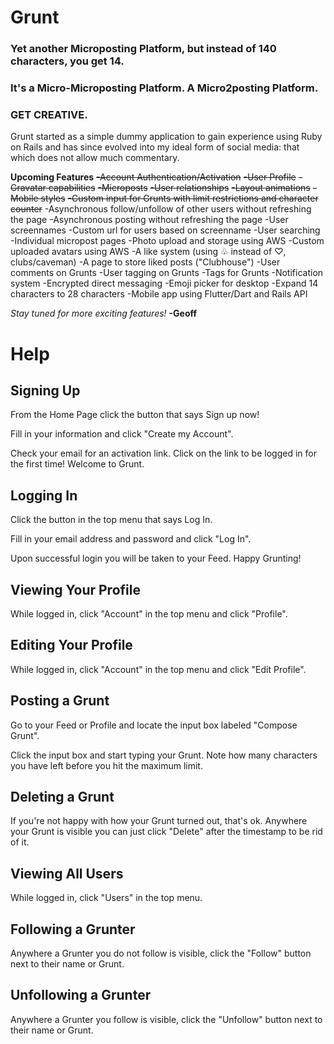 # Grunt

### Yet another Microposting Platform, but instead of 140 characters, you get 14.

### It's a Micro-Microposting Platform. A Micro2posting Platform.

### GET CREATIVE.

Grunt started as a simple dummy application to gain experience using Ruby on Rails and has since evolved into my ideal form of social media: that which does not allow much commentary.

**Upcoming Features**
~~-Account Authentication/Activation~~
~~-User Profile~~
~~-Gravatar capabilities~~
~~-Microposts~~
~~-User relationships~~
~~-Layout animations~~
~~-Mobile styles~~
~~-Custom input for Grunts with limit restrictions and character counter~~
-Asynchronous follow/unfollow of other users without refreshing the page
-Asynchronous posting without refreshing the page
-User screennames
-Custom url for users based on screenname
-User searching
-Individual micropost pages
-Photo upload and storage using AWS
-Custom uploaded avatars using AWS
-A like system (using ♧ instead of ♡, clubs/caveman)
-A page to store liked posts ("Clubhouse")
-User comments on Grunts
-User tagging on Grunts
-Tags for Grunts
-Notification system
-Encrypted direct messaging
-Emoji picker for desktop
-Expand 14 characters to 28 characters 
-Mobile app using Flutter/Dart and Rails API

*Stay tuned for more exciting features!*
**-Geoff**

# Help

## Signing Up

From the Home Page click the button that says Sign up now!

Fill in your information and click "Create my Account".

Check your email for an activation link. Click on the link to be logged in for the first time! Welcome to Grunt.

## Logging In

Click the button in the top menu that says Log In.

Fill in your email address and password and click "Log In".

Upon successful login you will be taken to your Feed. Happy Grunting!

## Viewing Your Profile

While logged in, click "Account" in the top menu and click "Profile".

## Editing Your Profile

While logged in, click "Account" in the top menu and click "Edit Profile".

## Posting a Grunt

Go to your Feed or Profile and locate the input box labeled "Compose Grunt".

Click the input box and start typing your Grunt. Note how many characters you have left before you hit the maximum limit.

## Deleting a Grunt

If you're not happy with how your Grunt turned out, that's ok. Anywhere your Grunt is visible you can just click "Delete" after the timestamp to be rid of it.

## Viewing All Users

While logged in, click "Users" in the top menu.

## Following a Grunter

Anywhere a Grunter you do not follow is visible, click the "Follow" button next to their name or Grunt.

## Unfollowing a Grunter

Anywhere a Grunter you follow is visible, click the "Unfollow" button next to their name or Grunt.